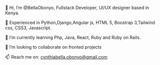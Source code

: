 👋 Hi, I’m @BellaObonyo, Fullstack Developer, UI/UX designer based in Kenya.

👀 Experienced in Python,Django,Angular js, HTML 5, Boostrap 3,Tailwind css, CSS3, Javascript.

🌱 I’m currently learning  Php, Java, React, Ruby and Ruby on Rails.

💞️ I’m looking to collaborate on fronted projects 

📫 Reach me on: cynthiabella.obonyo@gmail.com

<!---
BellaObonyo/BellaObonyo is a ✨ special ✨ repository because its `README.md` (this file) appears on your GitHub profile.
You can click the Preview link to take a look at your changes.
--->
